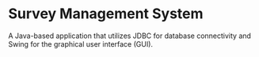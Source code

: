 # Survey Management System
A Java-based application that utilizes JDBC for database connectivity and Swing for the graphical user interface (GUI).
